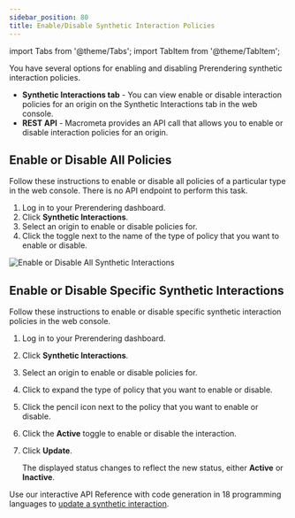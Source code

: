 ```yaml
---
sidebar_position: 80
title: Enable/Disable Synthetic Interaction Policies
---
```

import Tabs from '@theme/Tabs';
import TabItem from '@theme/TabItem';

You have several options for enabling and disabling Prerendering synthetic interaction policies.

- **Synthetic Interactions tab** - You can view enable or disable interaction policies for an origin on the Synthetic Interactions tab in the web console.
- **REST API** - Macrometa provides an API call that allows you to enable or disable interaction policies for an origin.

## Enable or Disable All Policies

Follow these instructions to enable or disable all policies of a particular type in the web console. There is no API endpoint to perform this task.

1. Log in to your Prerendering dashboard.
2. Click **Synthetic Interactions**.
3. Select an origin to enable or disable policies for.
4. Click the toggle next to the name of the type of policy that you want to enable or disable.

![Enable or Disable All Synthetic Interactions](/img/prerendering/enable-disable-all-synthetic-interactions.png)

## Enable or Disable Specific Synthetic Interactions

<Tabs groupId="operating-systems2">
<TabItem value="console" label="Web Console">

Follow these instructions to enable or disable specific synthetic interaction policies in the web console.

1. Log in to your Prerendering dashboard.
2. Click **Synthetic Interactions**.
3. Select an origin to enable or disable policies for.
4. Click to expand the type of policy that you want to enable or disable.
5. Click the pencil icon next to the policy that you want to enable or disable.
6. Click the **Active** toggle to enable or disable the interaction.
7. Click **Update**.

   The displayed status changes to reflect the new status, either **Active** or **Inactive**.

</TabItem>
<TabItem value="api" label="REST API">

Use our interactive API Reference with code generation in 18 programming languages to [update a synthetic interaction](https://www.macrometa.com/docs/apiPrerendering#/paths/api-prerender-v1-origins-origin--interactions--type/patch).

</TabItem>
</Tabs>
